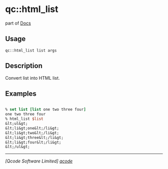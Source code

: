 qc::html_list
=============

part of [Docs](.)

Usage
-----
`qc::html_list list args`

Description
-----------
Convert list into HTML list.

Examples
--------
```tcl

% set list [list one two three four]
one two three four
% html_list $list
&lt;ul&gt;
&lt;li&gt;one&lt;/li&gt;
&lt;li&gt;two&lt;/li&gt;
&lt;li&gt;three&lt;/li&gt;
&lt;li&gt;four&lt;/li&gt;
&lt;/ul&gt;

```

----------------------------------
*[Qcode Software Limited] [qcode]*

[qcode]: www.qcode.co.uk "Qcode Software"